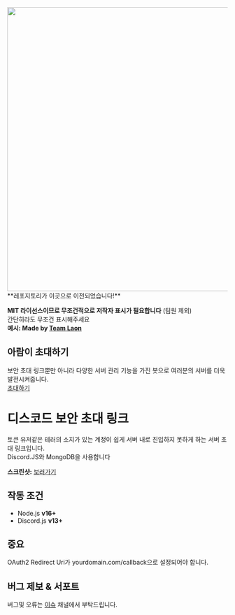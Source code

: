 <img src="https://i.imgur.com/bkXj5zX.png" width="650" height="auto">
**레포지토리가 이곳으로 이전되었습니다!**

**MIT 라이선스이므로 무조건적으로 저작자 표시가 필요합니다** (팀원 제외)  
간단히라도 무조건 표시해주세요  
**예시: Made by [Team Laon](https://laon.dev)**  

## 아람이 초대하기
보안 초대 링크뿐만 아니라 다양한 서버 관리 기능을 가진 봇으로 여러분의 서버를 더욱 발전시켜줍니다.  
[초대하기](https://discord.com/api/oauth2/authorize?client_id=970677290667217006&permissions=8&scope=bot%20applications.commands)

# 디스코드 보안 초대 링크
토큰 유저같은 테러의 소지가 있는 계정이 쉽게 서버 내로 진입하지 못하게 하는 서버 초대 링크입니다.  
Discord.JS와 MongoDB을 사용합니다

**스크린샷:** [보러가기](https://github.com/Team-Laon/SecureLink/blob/main/img/GWghfhU.png?raw=true)

## 작동 조건
- Node.js **v16+** 
- Discord.js **v13+**

## 중요
OAuth2 Redirect Uri가 yourdomain.com/callback으로 설정되어야 합니다.  

## 버그 제보 & 서포트
<!--[이 서버](https://nguard.xyz/invite/laon)에서 버그를 제보해주세요.  -->
<!-- 도움이 필요하다면 위 링크를 타고 들어가 채팅 채널에서 질문해주세요.  -->
버그및 오류는 [이슈](https://github.com/Team-Laon/SecureLink/issues) 채널에서 부탁드립니다.
